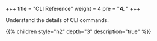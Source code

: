 +++
title = "CLI Reference"
weight = 4
pre = "<b>4. </b>"
+++

Understand the details of CLI commands.

{{% children style="h2" depth="3" description="true" %}}